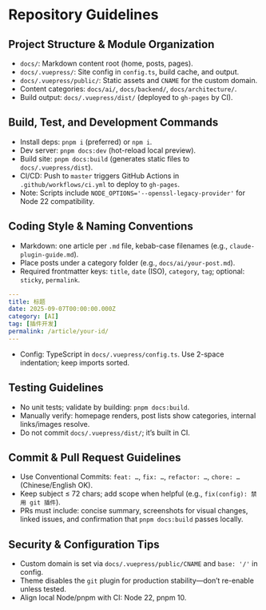 # Repository Guidelines

## Project Structure & Module Organization
- `docs/`: Markdown content root (home, posts, pages).
- `docs/.vuepress/`: Site config in `config.ts`, build cache, and output.
- `docs/.vuepress/public/`: Static assets and `CNAME` for the custom domain.
- Content categories: `docs/ai/`, `docs/backend/`, `docs/architecture/`.
- Build output: `docs/.vuepress/dist/` (deployed to `gh-pages` by CI).

## Build, Test, and Development Commands
- Install deps: `pnpm i` (preferred) or `npm i`.
- Dev server: `pnpm docs:dev` (hot-reload local preview).
- Build site: `pnpm docs:build` (generates static files to `docs/.vuepress/dist`).
- CI/CD: Push to `master` triggers GitHub Actions in `.github/workflows/ci.yml` to deploy to `gh-pages`.
- Note: Scripts include `NODE_OPTIONS='--openssl-legacy-provider'` for Node 22 compatibility.

## Coding Style & Naming Conventions
- Markdown: one article per `.md` file, kebab-case filenames (e.g., `claude-plugin-guide.md`).
- Place posts under a category folder (e.g., `docs/ai/your-post.md`).
- Required frontmatter keys: `title`, `date` (ISO), `category`, `tag`; optional: `sticky`, `permalink`.
```yaml
---
title: 标题
date: 2025-09-07T00:00:00.000Z
category: [AI]
tag: [插件开发]
permalink: /article/your-id/
---
```
- Config: TypeScript in `docs/.vuepress/config.ts`. Use 2-space indentation; keep imports sorted.

## Testing Guidelines
- No unit tests; validate by building: `pnpm docs:build`.
- Manually verify: homepage renders, post lists show categories, internal links/images resolve.
- Do not commit `docs/.vuepress/dist/`; it’s built in CI.

## Commit & Pull Request Guidelines
- Use Conventional Commits: `feat: …`, `fix: …`, `refactor: …`, `chore: …` (Chinese/English OK).
- Keep subject ≤ 72 chars; add scope when helpful (e.g., `fix(config): 禁用 git 插件`).
- PRs must include: concise summary, screenshots for visual changes, linked issues, and confirmation that `pnpm docs:build` passes locally.

## Security & Configuration Tips
- Custom domain is set via `docs/.vuepress/public/CNAME` and `base: '/'` in config.
- Theme disables the `git` plugin for production stability—don’t re-enable unless tested.
- Align local Node/pnpm with CI: Node 22, pnpm 10.
